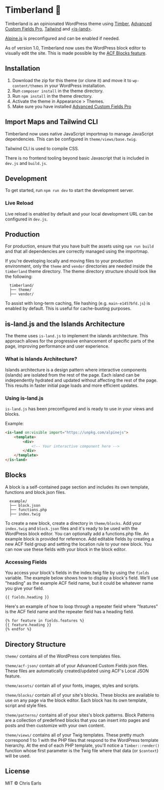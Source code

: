 # Timberland :evergreen_tree:

Timberland is an opinionated WordPress theme using [Timber](https://www.upstatement.com/timber/), [Advanced Custom Fields Pro](https://www.advancedcustomfields.com/), [Tailwind](https://tailwindcss.com/) and [&lt;is-land&gt;](https://github.com/11ty/is-land).

[Alpine.js](https://github.com/alpinejs/alpine) is preconfigured and can be enabled if needed.

As of version 1.0, Timberland now uses the WordPress block editor to visually edit the site. This is made possible by the [ACF Blocks feature](https://www.advancedcustomfields.com/resources/blocks/).

## Installation

1. Download the zip for this theme (or clone it) and move it to `wp-content/themes` in your WordPress installation.
2. Run `composer install` in the theme directory.
3. Run `npm install` in the theme directory.
4. Activate the theme in Appearance > Themes.
5. Make sure you have installed [Advanced Custom Fields Pro](https://www.advancedcustomfields.com/)

## Import Maps and Tailwind CLI

Timberland now uses native JavaScript importmap to manage  JavaScript dependencies. This can be configured in `theme/views/base.twig`.

Tailwind CLI is used to compile CSS.

There is no frontend tooling beyond basic Javascript that is included in `dev.js` and `build.js`.

## Development

To get started, run `npm run dev` to start the development server.

### Live Reload

Live reload is enabled by default and your local development URL can be configured in `dev.js`.

## Production

For production, ensure that you have built the assets using `npm run build` and that all dependencies are correctly managed using the importmap.

If you're developing locally and moving files to your production environment, only the `theme` and `vendor` directories are needed inside the `timberland` theme directory. The theme directory structure should look like the following:

```
  timberland/
  ├── theme/
  ├── vendor/
```

To assist with long-term caching, file hashing (e.g. `main-e1457bfd.js`) is enabled by default. This is useful for cache-busting purposes.

## is-land.js and the Islands Architecture

The theme uses `is-land.js` to implement the islands architecture. This approach allows for the progressive enhancement of specific parts of the page, improving performance and user experience.

### What is Islands Architecture?

Islands architecture is a design pattern where interactive components (islands) are isolated from the rest of the page. Each island can be independently hydrated and updated without affecting the rest of the page. This results in faster initial page loads and more efficient updates.

### Using is-land.js

`is-land.js` has been preconfigured and is ready to use in your views and blocks.

Example:

```html
<is-land on:visible import="https://unpkg.com/alpinejs">
    <template>
        <div>
            <!-- Your interactive component here -->
        </div>
    </template>
</is-land>
```

## Blocks

A block is a self-contained page section and includes its own template, functions and block.json files.

```
  example/
  ├── block.json
  ├── functions.php 
  ├── index.twig
```

To create a new block, create a directory in `theme/blocks`. Add your `index.twig` and `block.json` files and it's ready to be used with the WordPress block editor. You can optionally add a functions.php file. An example block is provided for reference. Add editable fields by creating a new ACF field group and setting the location rule to your new block. You can now use these fields with your block in the block editor.

### Accessing Fields

You access your block's fields in the index.twig file by using the `fields` variable. The example below shows how to display a block's field. We'll use "heading" as the example ACF field name, but it could be whatever name you give your field.

`{{ fields.heading }}`

Here's an example of how to loop through a repeater field where "features" is the ACF field name and the repeater field has a heading field.

```
{% for feature in fields.features %}
{{ feature.heading }}
{% endfor %}
```

## Directory Structure

`theme/` contains all of the WordPress core templates files.

`theme/acf-json/` contain all of your Advanced Custom Fields json files. These files are automatically created/updated using ACF's Local JSON feature.

`theme/assets/` contain all of your fonts, images, styles and scripts.

`theme/blocks/` contain all of your site's blocks. These blocks are available to use on any page via the block editor. Each block has its own template, script and style files.

`theme/patterns/` contains all of your sites's block patterns. Block Patterns are a collection of predefined blocks that you can insert into pages and posts and then customize with your own content. 

`theme/views/` contains all of your Twig templates. These pretty much correspond 1 to 1 with the PHP files that respond to the WordPress template hierarchy. At the end of each PHP template, you'll notice a `Timber::render()` function whose first parameter is the Twig file where that data (or `$context`) will be used.

## License

MIT © Chris Earls
